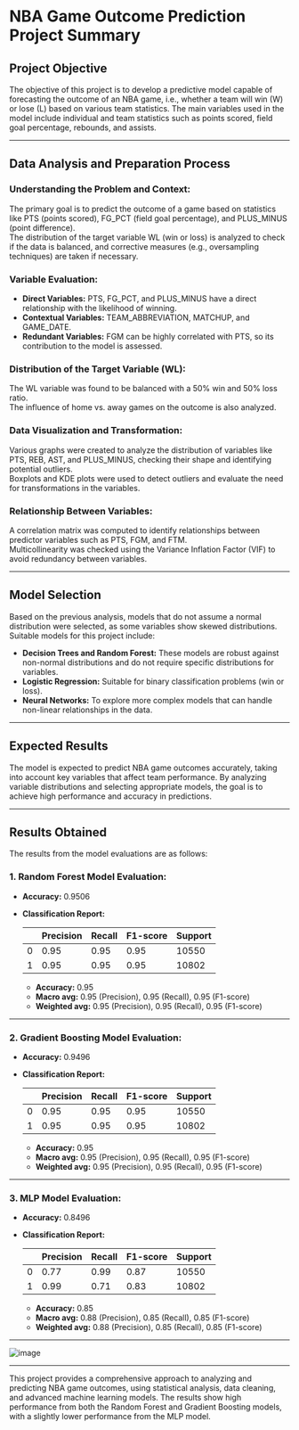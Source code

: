 # NBA Game Outcome Prediction Project Summary

## Project Objective
The objective of this project is to develop a predictive model capable of forecasting the outcome of an NBA game, i.e., whether a team will win (W) or lose (L) based on various team statistics. The main variables used in the model include individual and team statistics such as points scored, field goal percentage, rebounds, and assists.

---

## Data Analysis and Preparation Process

### Understanding the Problem and Context:
The primary goal is to predict the outcome of a game based on statistics like PTS (points scored), FG_PCT (field goal percentage), and PLUS_MINUS (point difference).  
The distribution of the target variable WL (win or loss) is analyzed to check if the data is balanced, and corrective measures (e.g., oversampling techniques) are taken if necessary.

### Variable Evaluation:
- **Direct Variables:** PTS, FG_PCT, and PLUS_MINUS have a direct relationship with the likelihood of winning.  
- **Contextual Variables:** TEAM_ABBREVIATION, MATCHUP, and GAME_DATE.  
- **Redundant Variables:** FGM can be highly correlated with PTS, so its contribution to the model is assessed.

### Distribution of the Target Variable (WL):
The WL variable was found to be balanced with a 50% win and 50% loss ratio.  
The influence of home vs. away games on the outcome is also analyzed.

### Data Visualization and Transformation:
Various graphs were created to analyze the distribution of variables like PTS, REB, AST, and PLUS_MINUS, checking their shape and identifying potential outliers.  
Boxplots and KDE plots were used to detect outliers and evaluate the need for transformations in the variables.

### Relationship Between Variables:
A correlation matrix was computed to identify relationships between predictor variables such as PTS, FGM, and FTM.  
Multicollinearity was checked using the Variance Inflation Factor (VIF) to avoid redundancy between variables.

---

## Model Selection
Based on the previous analysis, models that do not assume a normal distribution were selected, as some variables show skewed distributions. Suitable models for this project include:  
- **Decision Trees and Random Forest:** These models are robust against non-normal distributions and do not require specific distributions for variables.  
- **Logistic Regression:** Suitable for binary classification problems (win or loss).  
- **Neural Networks:** To explore more complex models that can handle non-linear relationships in the data.

---

## Expected Results
The model is expected to predict NBA game outcomes accurately, taking into account key variables that affect team performance. By analyzing variable distributions and selecting appropriate models, the goal is to achieve high performance and accuracy in predictions.

---

## Results Obtained

The results from the model evaluations are as follows:

### 1. **Random Forest Model Evaluation:**
- **Accuracy:** 0.9506  
- **Classification Report:**

  |              | Precision | Recall | F1-score | Support |
  |--------------|-----------|--------|----------|---------|
  | 0            | 0.95      | 0.95   | 0.95     | 10550   |
  | 1            | 0.95      | 0.95   | 0.95     | 10802   |

  - **Accuracy:** 0.95  
  - **Macro avg:** 0.95 (Precision), 0.95 (Recall), 0.95 (F1-score)  
  - **Weighted avg:** 0.95 (Precision), 0.95 (Recall), 0.95 (F1-score)

---

### 2. **Gradient Boosting Model Evaluation:**
- **Accuracy:** 0.9496  
- **Classification Report:**

  |              | Precision | Recall | F1-score | Support |
  |--------------|-----------|--------|----------|---------|
  | 0            | 0.95      | 0.95   | 0.95     | 10550   |
  | 1            | 0.95      | 0.95   | 0.95     | 10802   |

  - **Accuracy:** 0.95  
  - **Macro avg:** 0.95 (Precision), 0.95 (Recall), 0.95 (F1-score)  
  - **Weighted avg:** 0.95 (Precision), 0.95 (Recall), 0.95 (F1-score)

---

### 3. **MLP Model Evaluation:**
- **Accuracy:** 0.8496  
- **Classification Report:**

  |              | Precision | Recall | F1-score | Support |
  |--------------|-----------|--------|----------|---------|
  | 0            | 0.77      | 0.99   | 0.87     | 10550   |
  | 1            | 0.99      | 0.71   | 0.83     | 10802   |

  - **Accuracy:** 0.85  
  - **Macro avg:** 0.88 (Precision), 0.85 (Recall), 0.85 (F1-score)  
  - **Weighted avg:** 0.88 (Precision), 0.85 (Recall), 0.85 (F1-score)

---
![image](https://github.com/user-attachments/assets/e3e73eba-3747-4e37-918c-5f9af1e8d601)

---
This project provides a comprehensive approach to analyzing and predicting NBA game outcomes, using statistical analysis, data cleaning, and advanced machine learning models. The results show high performance from both the Random Forest and Gradient Boosting models, with a slightly lower performance from the MLP model.

